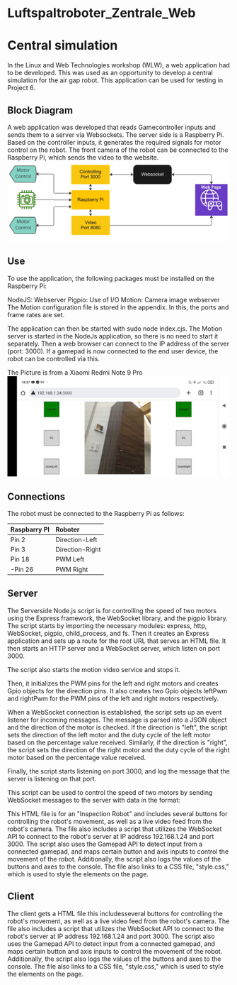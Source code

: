 # Luftspaltroboter_Zentrale_Web

# Central simulation

In the Linux and Web Technologies workshop (WLW), a web application had to be developed.
This was used as an opportunity to develop a central simulation for the air gap robot.
This application can be used for testing in Project 6.

## Block Diagram

A web application was developed that reads Gamecontroller inputs and sends them to a server via Websockets.
The server side is a Raspberry Pi. Based on the controller inputs, it generates the required signals for motor control on the robot.
The front camera of the robot can be connected to the Raspberry Pi, which sends the video to the website.
![ALT](/Block.jpg)

## Use

To use the application, the following packages must be installed on the Raspberry Pi:

NodeJS: Webserver
Pigpio: Use of I/O
Motion: Camera image webserver
The Motion configuration file is stored in the appendix. In this, the ports and frame rates are set.

The application can then be started with sudo node index.cjs.
The Motion server is started in the NodeJs application, so there is no need to start it separately.
Then a web browser can connect to the IP address of the server (port: 3000).
If a gamepad is now connected to the end user device, the robot can be controlled via this.

The Picture is from a Xiaomi Redmi Note 9 Pro
![ALT](/Note_Screen.jpg)


## Connections

The robot must be connected to the Raspberry Pi as follows:


| Raspbarry PI    | Roboter         |
|-----------------|:----------------|
| Pin 2			  | Direction-Left  |
| Pin 3			  | Direction-Right |
| Pin 18		  | PWM Left        |
|-Pin 26		  | PWM Right       |


## Server
The Serverside Node.js script is for controlling the speed of two motors using the Express framework, the WebSocket library, and the pigpio library.
The script starts by importing the necessary modules: express, http, WebSocket, pigpio, child_process, and fs.
Then it creates an Express application and sets up a route for the root URL that serves an HTML file. 
It then starts an HTTP server and a WebSocket server, which listen on port 3000.

The script also starts the motion video service and stops it.

Then, it initializes the PWM pins for the left and right motors and creates Gpio objects for the direction pins.
It also creates two Gpio objects leftPwm and rightPwm for the PWM pins of the left and right motors respectively.

When a WebSocket connection is established, the script sets up an event listener for incoming messages. 
The message is parsed into a JSON object and the direction of the motor is checked. 
If the direction is "left", the script sets the direction of the left motor and the duty cycle of the left motor based on the percentage value received. Similarly, 
if the direction is "right", the script sets the direction of the right motor and the duty cycle of the right motor based on the percentage value received.

Finally, the script starts listening on port 3000, and log the message that the server is listening on that port.

This script can be used to control the speed of two motors by sending WebSocket messages to the server with data in the format:

This HTML file is for an "Inspection Robot" and includes several buttons for controlling the robot's movement, as well as a live video feed from the robot's camera. The file also includes a script that utilizes the WebSocket API to connect to the robot's server at IP address 192.168.1.24 and port 3000. The script also uses the Gamepad API to detect input from a connected gamepad, and maps certain button and axis inputs to control the movement of the robot. Additionally, the script also logs the values of the buttons and axes to the console. The file also links to a CSS file, "style.css," which is used to style the elements on the page.
## Client

The client gets a HTML file this includesseveral buttons for controlling the robot's movement,
as well as a live video feed from the robot's camera. 
The file also includes a script that utilizes the WebSocket API to connect to the robot's server at IP address 192.168.1.24 
and port 3000. The script also uses the Gamepad API to detect input from a connected gamepad, and maps certain button and axis 
inputs to control the movement of the robot. Additionally, the script also logs the values of the buttons and axes to the console. 
The file also links to a CSS file, "style.css," which is used to style the elements on the page.